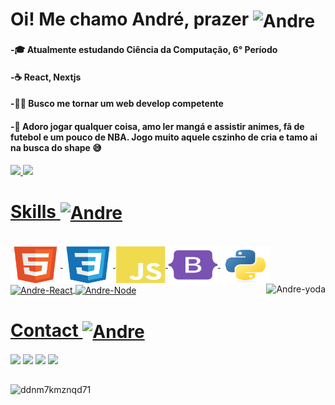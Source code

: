 #  Oi! Me chamo André, prazer <img align="center" alt = "Andre" height="40" width="60" src = "https://cdn.discordapp.com/emojis/735988987923005483.png?v=1">

#### -🎓 Atualmente estudando Ciência da Computação, 6° Período

#### -☕ React, Nextjs

#### -👨‍💻 Busco me tornar um web develop competente

#### -🤩 Adoro jogar qualquer coisa, amo ler mangá e assistir animes, fã de futebol e um pouco de NBA. Jogo muito aquele cszinho de cria e tamo ai na busca do shape 😅

<div>
  <a href="https://github.com/Furiuss"  >
  <img height="180em" src="https://github-readme-stats.vercel.app/api?username=Furiuss&show_icons=true&theme=midnight-purple&include_all_commits=true&count_private=true"/>
  <img height="180em" src="https://github-readme-stats.vercel.app/api/top-langs/?username=Furiuss&layout=compact&langs_count=7&theme=midnight-purple"/>
</div>

  #         Skills <img align="center" alt="Andre" height="40" width="60" src="https://cdn.discordapp.com/emojis/494858210415476736.gif?v=1">
<div style="display: inline_block"><br>
  <img align="center" alt="Andre-HTML" height="60" width="80" src="https://raw.githubusercontent.com/devicons/devicon/master/icons/html5/html5-original.svg">
  <img align="center" alt="Andre-CSS" height="60" width="80" src="https://raw.githubusercontent.com/devicons/devicon/master/icons/css3/css3-original.svg">
  <img align="center" alt="Andre-Js" height="60" width="80" src="https://raw.githubusercontent.com/devicons/devicon/master/icons/javascript/javascript-plain.svg">
  <img align="center" alt="Andre-Bootstrap" height="60" width="80" src="https://raw.githubusercontent.com/devicons/devicon/master/icons/bootstrap/bootstrap-plain.svg">
  <img align="center" alt="Andre-Python" height="60" width="80" src="https://raw.githubusercontent.com/devicons/devicon/master/icons/python/python-original.svg">
  <img align="center" alt="Andre-React" height="60" width="80" src="https://cdn.jsdelivr.net/gh/devicons/devicon/icons/react/react-original.svg" />
  <img align="center" alt="Andre-Node" height="60" width="80" src="https://cdn.jsdelivr.net/gh/devicons/devicon/icons/nodejs/nodejs-original.svg" />
          
          
  <img align="right" alt="Andre-yoda" src="https://cdn.discordapp.com/emojis/755799224062574663.gif?v=1">
</div>
  
  # Contact <img align="center" alt="Andre" height="40" width="60" src="https://cdn.discordapp.com/emojis/713807926518743141.gif?v=1">
  
  <div>
  <a href="https://www.instagram.com/andrezvsd/" target="_blank"><img src="https://img.shields.io/badge/-Instagram-%23E4405F?style=for-the-badge&logo=instagram&logoColor=white" target="_blank"></a>
 	<a href="https://www.twitch.tv/furiusssz" target="_blank"><img src="https://img.shields.io/badge/Twitch-9146FF?style=for-the-badge&logo=twitch&logoColor=white" target="_blank"></a>
  <a href = "mailto:andremessias.az@gmail.com"><img src="https://img.shields.io/badge/-Gmail-%23333?style=for-the-badge&logo=gmail&logoColor=white" target="_blank"></a>
  <a href="https://www.linkedin.com/in/andr%C3%A9-messias-magno-azevedo-125b0720a/" target="_blank"><img src="https://img.shields.io/badge/-LinkedIn-%230077B5?style=for-the-badge&logo=linkedin&logoColor=white" target="_blank"></a>
    
  </div>
  
  ##
  
  
  
  ![ddnm7kmznqd71](https://i.pinimg.com/originals/b2/b0/2f/b2b02f3b94075334edb07f8e6f8c0d11.gif)

 

